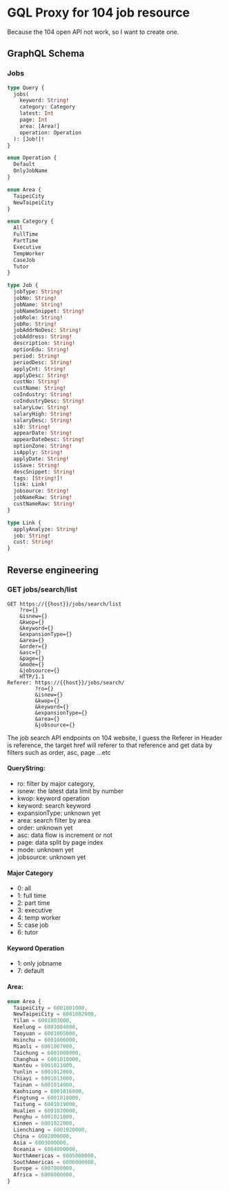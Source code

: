 # GQL Proxy for 104 job resource

Because the 104 open API not work, so I want to create one.

## GraphQL Schema

### Jobs

```graphql
type Query {
  jobs(
    keyword: String!
    category: Category
    latest: Int
    page: Int
    area: [Area!]
    operation: Operation
  ): [Job!]!
}

enum Operation {
  Default
  OnlyJobName
}

enum Area {
  TaipeiCity
  NewTaipeiCity
}

enum Category {
  All
  FullTime
  PartTime
  Executive
  TempWorker
  CaseJob
  Tutor
}

type Job {
  jobType: String!
  jobNo: String!
  jobName: String!
  jobNameSnippet: String!
  jobRole: String!
  jobRo: String!
  jobAddrNoDesc: String!
  jobAddress: String!
  description: String!
  optionEdu: String!
  period: String!
  periodDesc: String!
  applyCnt: String!
  applyDesc: String!
  custNo: String!
  custName: String!
  coIndustry: String!
  coIndustryDesc: String!
  salaryLow: String!
  salaryHigh: String!
  salaryDesc: String!
  s10: String!
  appearDate: String!
  appearDateDesc: String!
  optionZone: String!
  isApply: String!
  applyDate: String!
  isSave: String!
  descSnippet: String!
  tags: [String!]!
  link: Link!
  jobsource: String!
  jobNameRaw: String!
  custNameRaw: String!
}

type Link {
  applyAnalyze: String!
  job: String!
  cust: String!
}
```

## Reverse engineering

### GET jobs/search/list

```http
GET https://{{host}}/jobs/search/list
    ?ro={}
    &isnew={}
    &kwop={}
    &keyword={}
    &expansionType={}
    &area={}
    &order={}
    &asc={}
    &page={}
    &mode={}
    &jobsource={}
    HTTP/1.1
Referer: https://{{host}}/jobs/search/
         ?ro={}
         &isnew={}
         &kwop={}
         &keyword={}
         &expansionType={}
         &area={}
         &jobsource={}
```

The job search API endpoints on 104 website,
I guess the Referer in Header is reference,
the target href will referer to that reference
and get data by filters such as order, asc, page ...etc

#### QueryString:

- ro: filter by major category,
- isnew: the latest data limit by number
- kwop: keyword operation
- keyword: search keyword
- expansionType: unknown yet
- area: search filter by area
- order: unknown yet
- asc: data flow is increment or not
- page: data split by page index
- mode: unknown yet
- jobsource: unknown yet

#### Major Category

- 0: all
- 1: full time
- 2: part time
- 3: executive
- 4: temp worker
- 5: case job
- 6: tutor

#### Keyword Operation

- 1: only jobname
- 7: default

#### Area:

```typescript
enum Area {
  TaipeiCity = 6001001000,
  NewTaipeiCity = 6001002000,
  Yilan = 6001003000,
  Keelung = 6001004000,
  Taoyuan = 6001005000,
  Hsinchu = 6001006000,
  Miaoli = 6001007000,
  Taichung = 6001008000,
  Changhua = 6001010000,
  Nantou = 6001011000,
  Yunlin = 6001012000,
  Chiayi = 6001013000,
  Tainan = 6001014000,
  Kaohsiung = 6001016000,
  Pingtung = 6001018000,
  Taitung = 6001019000,
  Hualien = 6001020000,
  Penghu = 6001021000,
  Kinmen = 6001022000,
  Lienchiang = 6001020000,
  China = 6002000000,
  Asia = 6003000000,
  Oceania = 6004000000,
  NorthAmericas = 6005000000,
  SouthAmericas = 6006000000,
  Europe = 6007000000,
  Africa = 6008000000,
}
```
